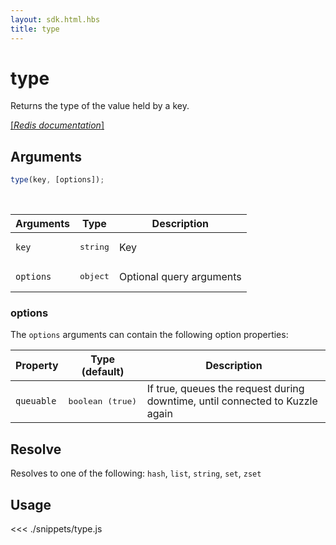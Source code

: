 ```yaml
---
layout: sdk.html.hbs
title: type
---
```


# type

Returns the type of the value held by a key.

[[_Redis documentation_]](https://redis.io/commands/type)

## Arguments

```js
type(key, [options]);
```

<br/>

| Arguments | Type              | Description              |
| --------- | ----------------- | ------------------------ |
| `key`     | <pre>string</pre> | Key                      |
| `options` | <pre>object</pre> | Optional query arguments |

### options

The `options` arguments can contain the following option properties:

| Property   | Type (default)            | Description                                                                  |
| ---------- | ------------------------- | ---------------------------------------------------------------------------- |
| `queuable` | <pre>boolean (true)</pre> | If true, queues the request during downtime, until connected to Kuzzle again |

## Resolve

Resolves to one of the following: `hash`, `list`, `string`, `set`, `zset`

## Usage

<<< ./snippets/type.js
